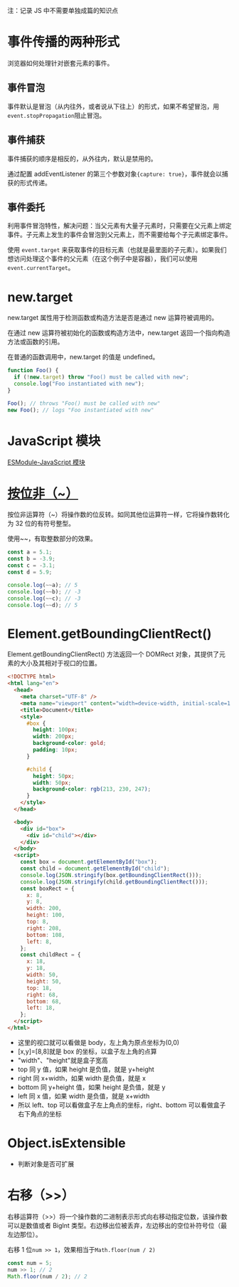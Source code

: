 注：记录 JS 中不需要单独成篇的知识点

# 事件传播的两种形式

浏览器如何处理针对嵌套元素的事件。

## 事件冒泡

事件默认是冒泡（从内往外，或者说从下往上）的形式，如果不希望冒泡，用`event.stopPropagation`阻止冒泡。

## 事件捕获

事件捕获的顺序是相反的，从外往内，默认是禁用的。

通过配置 addEventListener 的第三个参数对象`{capture: true}`，事件就会以捕获的形式传递。

## 事件委托

利用事件冒泡特性，解决问题：当父元素有大量子元素时，只需要在父元素上绑定事件。子元素上发生的事件会冒泡到父元素上，而不需要给每个子元素绑定事件。

使用 `event.target` 来获取事件的目标元素（也就是最里面的子元素）。如果我们想访问处理这个事件的父元素（在这个例子中是容器），我们可以使用 `event.currentTarget`。

# new.target

new.target 属性用于检测函数或构造方法是否是通过 new 运算符被调用的。

在通过 new 运算符被初始化的函数或构造方法中，new.target 返回一个指向构造方法或函数的引用。

在普通的函数调用中，new.target 的值是 undefined。

```js
function Foo() {
  if (!new.target) throw "Foo() must be called with new";
  console.log("Foo instantiated with new");
}

Foo(); // throws "Foo() must be called with new"
new Foo(); // logs "Foo instantiated with new"
```

# JavaScript 模块

[ESModule-JavaScript 模块](https://developer.mozilla.org/zh-CN/docs/Web/JavaScript/Guide/Modules)

# [按位非（~）](https://developer.mozilla.org/zh-CN/docs/Web/JavaScript/Reference/Operators/Bitwise_NOT)

按位非运算符（~）将操作数的位反转。如同其他位运算符一样，它将操作数转化为 32 位的有符号整型。

使用~~，有取整数部分的效果。

```js
const a = 5.1;
const b = -3.9;
const c = -3.1;
const d = 5.9;

console.log(~~a); // 5
console.log(~~b); // -3
console.log(~~c); // -3
console.log(~~d); // 5
```

# Element.getBoundingClientRect()

Element.getBoundingClientRect() 方法返回一个 DOMRect 对象，其提供了元素的大小及其相对于视口的位置。

```html
<!DOCTYPE html>
<html lang="en">
  <head>
    <meta charset="UTF-8" />
    <meta name="viewport" content="width=device-width, initial-scale=1.0" />
    <title>Document</title>
    <style>
      #box {
        height: 100px;
        width: 200px;
        background-color: gold;
        padding: 10px;
      }

      #child {
        height: 50px;
        width: 50px;
        background-color: rgb(213, 230, 247);
      }
    </style>
  </head>

  <body>
    <div id="box">
      <div id="child"></div>
    </div>
  </body>
  <script>
    const box = document.getElementById("box");
    const child = document.getElementById("child");
    console.log(JSON.stringify(box.getBoundingClientRect()));
    console.log(JSON.stringify(child.getBoundingClientRect()));
    const boxRect = {
      x: 8,
      y: 8,
      width: 200,
      height: 100,
      top: 8,
      right: 208,
      bottom: 108,
      left: 8,
    };
    const childRect = {
      x: 18,
      y: 18,
      width: 50,
      height: 50,
      top: 18,
      right: 68,
      bottom: 68,
      left: 18,
    };
  </script>
</html>
```

- 这里的视口就可以看做是 body，左上角为原点坐标为(0,0)
- [x,y]=[8,8]就是 box 的坐标，以盒子左上角的点算
- "width"、"height"就是盒子宽高
- top 同 y 值，如果 height 是负值，就是 y+height
- right 同 x+width，如果 width 是负值，就是 x
- bottom 同 y+height 值，如果 height 是负值，就是 y
- left 同 x 值，如果 width 是负值，就是 x+width
- 所以 left、top 可以看做盒子左上角点的坐标，right、bottom 可以看做盒子右下角点的坐标

# Object.isExtensible

- 判断对象是否可扩展

# 右移（>>）

右移运算符（>>）将一个操作数的二进制表示形式向右移动指定位数，该操作数可以是数值或者 BigInt 类型。右边移出位被丢弃，左边移出的空位补符号位（最左边那位）。

右移 1 位`num >> 1`，效果相当于`Math.floor(num / 2)`

```js
const num = 5;
num >> 1; // 2
Math.floor(num / 2); // 2
```
